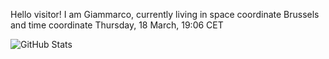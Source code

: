Hello visitor! I am Giammarco, currently living in space coordinate Brussels and time coordinate Thursday, 18 March, 19:06 CET

![GitHub Stats](https://github-readme-stats.vercel.app/api?username=grcasanova)
